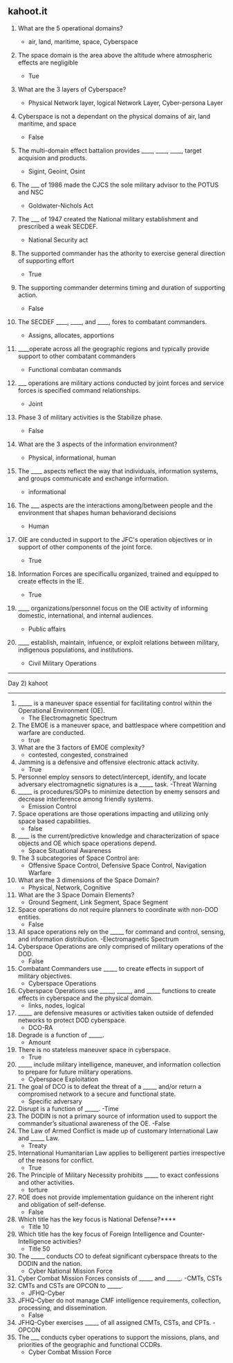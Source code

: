 kahoot.it 
---------------------
1) What are the 5 operational domains?
   - air, land, maritime, space, Cyberspace

2) The space domain is the area above the altitude where atmospheric effects are negligible
   - Tue 

3) What are the 3 layers of Cyberspace?
   - Physical Network layer, logical Network Layer, Cyber-persona Layer

4) Cyberspace is not a dependant on the physical domains of air, land maritime, and space
   - False
  
5) The multi-domain effect battalion provides ____, ____, ____, target acquision and products.
   - Sigint, Geoint, Osint

6) The ___ of 1986 made the CJCS the sole military advisor to the POTUS and NSC
   - Goldwater-Nichols Act

7) The ___ of 1947 created the National military establishment and prescribed a weak SECDEF.
   - National Security act 

8) The supported commander has the athority to exercise general direction of supporting effort
    - True

9) The supporting commander determins timing and duration of supporting action.
    - False 

10) The SECDEF ____, ____, and ____, fores to combatant commanders.
    - Assigns, allocates, apportions
      
11) ____operate across all the geographic regions and typically provide support to other combatant commanders
    - Functional combatan commands
   
12) ___ operations are military actions conducted by joint forces and service forces is specified command relationships.
    - Joint

13) Phase 3 of military activities is the Stabilize phase.
    - False

14) What are the 3 aspects of the information environment?
    - Physical, informational, human 

15) The ____ aspects reflect the way that individuals, information systems, and groups communicate and exchange information.
    - informational
   
16) The ___ aspects are the interactions among/between people and the environment that shapes human behaviorand decisions
    - Human

17) OIE are conducted in support to the JFC's operation objectives or in support of other components of the joint force.
    - True

18) Information Forces are specificallu organized, trained and equipped to create effects in the IE.
    - True

19) ____ organizations/personnel focus on the OIE activity of informing domestic, international, and internal audiences.
    - Public affairs

20) ____ establish, maintain, infuence, or exploit relations between military, indigenous populations, and institutions.
    - Civil Military Operations 






---------------------------------------------------------------------------------------------------------------------------------------------------------------------------------
Day 2) kahoot

---------------------------------------------------------------------------------------------------------------------------------------------------------------------------------


1) _____ is a maneuver space essential for facilitating control within the Operational Environment (OE).
   - The Electromagnetic Spectrum
2) The EMOE is a maneuver space, and battlespace where competition and warfare are conducted.
   - true
3) What are the 3 factors of EMOE complexity?
   - contested, congested, constrained
4) Jamming is a defensive and offensive electronic attack activity.
   - True
5) Personnel employ sensors to detect/intercept, identify, and locate adversary electromagnetic signatures is a _____ task.
   -Threat Warning
6) _____ is procedures/SOPs to minimize detection by enemy sensors and decrease interference among friendly systems.
   - Emission Control
7) Space operations are those operations impacting and utilizing only space based capabilities.
   - false 
8) ____ is the current/predictive knowledge and characterization of space objects and OE which space operations depend.
   - Space Situational Awareness
9) The 3 subcategories of Space Control are:
    - Offensive Space Control, Defensive Space Control, Navigation Warfare
10) What are the 3 dimensions of the Space Domain?
    - Physical, Network, Cognitive
11) What are the 3 Space Domain Elements?
    - Ground Segment, Link Segment, Space Segment
12) Space operations do not require planners to coordinate with non-DOD entities.
    - False
13) All space operations rely on the _____ for command and control, sensing, and information distribution.
    -Electromagnetic Spectrum
14) Cyberspace Operations are only comprised of military operations of the DOD.
    - False
15) Combatant Commanders use _____ to create effects in support of military objectives.
    - Cyberspace Operations
16) Cyberspace Operations use _____, _____, and _____ functions to create effects in cyberspace and the physical domain.
    - links, nodes, logical
17) _____ are defensive measures or activities taken outside of defended networks to protect DOD cyberspace.
    - DCO-RA
18) Degrade is a function of _____.
    - Amount
19) There is no stateless maneuver space in cyberspace.
    - True
20) _____ include military intelligence, maneuver, and information collection to prepare for future military operations.
    - Cyberspace Exploitation
21) The goal of DCO is to defeat the threat of a _____ and/or return a compromised network to a secure and functional state.
    - Specific adversary
22) Disrupt is a function of _____.
    -Time
23) The DODIN is not a primary source of information used to support the commander’s situational awareness of the OE.
    -False
24) The Law of Armed Conflict is made up of customary International Law and _____ Law.
    - Treaty
25) International Humanitarian Law applies to belligerent parties irrespective of the reasons for conflict.
    - True 
26) The Principle of Military Necessity prohibits _____ to exact confessions and other activities.
    - torture
27) ROE does not provide implementation guidance on the inherent right and obligation of self-defense.
    - False
28) Which title has the key focus is National Defense?****
    - Title 10
29) Which title has the key focus of Foreign Intelligence and Counter-Intelligence activities?
    - Title 50
30) The _____ conducts CO to defeat significant cyberspace threats to the DODIN and the nation.
    - Cyber National Mission Force
31) Cyber Combat Mission Forces consists of _____ and _____.
    -CMTs, CSTs
32) CMTs and CSTs are OPCON to _____.
    - JFHQ-Cyber 
33) JFHQ-Cyber do not manage CMF intelligence requirements, collection, processing, and dissemination.
    - False 
34) JFHQ-Cyber exercises _____ of all assigned CMTs, CSTs, and CPTs.
    -OPCON
35) The ___ conducts cyber operations to support the missions, plans, and priorities of the geographic and functional CCDRs.
    - Cyber Combat Mission Force 

